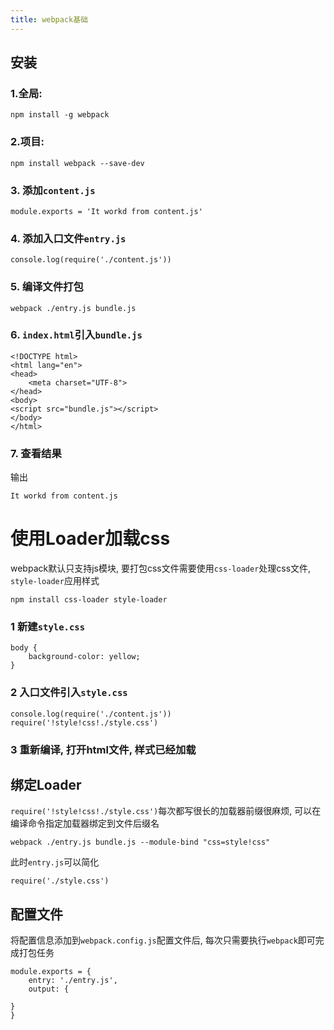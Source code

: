 ```yaml
---
title: webpack基础
---
```


## 安装

### 1.全局:

```
npm install -g webpack
```

### 2.项目:

```
npm install webpack --save-dev
```

### 3. 添加`content.js`

```
module.exports = 'It workd from content.js'
```

### 4. 添加入口文件`entry.js`

```
console.log(require('./content.js'))
```

### 5. 编译文件打包

```
webpack ./entry.js bundle.js
```

### 6. `index.html`引入`bundle.js`

```
<!DOCTYPE html>
<html lang="en">
<head>
    <meta charset="UTF-8">
</head>
<body>
<script src="bundle.js"></script>
</body>
</html>
```

### 7. 查看结果

输出

```
It workd from content.js
```

# 使用Loader加载css

webpack默认只支持js模块, 要打包css文件需要使用`css-loader`处理css文件, `style-loader`应用样式

```
npm install css-loader style-loader
```


### 1 新建`style.css`

```
body {
    background-color: yellow;
}
```

### 2  入口文件引入`style.css`

```
console.log(require('./content.js'))
require('!style!css!./style.css')
```

### 3 重新编译, 打开html文件, 样式已经加载


## 绑定Loader

`require('!style!css!./style.css')`每次都写很长的加载器前缀很麻烦, 可以在编译命令指定加载器绑定到文件后缀名

```
webpack ./entry.js bundle.js --module-bind "css=style!css"
```

此时`entry.js`可以简化

```
require('./style.css')
```

## 配置文件

将配置信息添加到`webpack.config.js`配置文件后, 每次只需要执行`webpack`即可完成打包任务

```
module.exports = {
    entry: './entry.js',
    output: {

}
}
```
